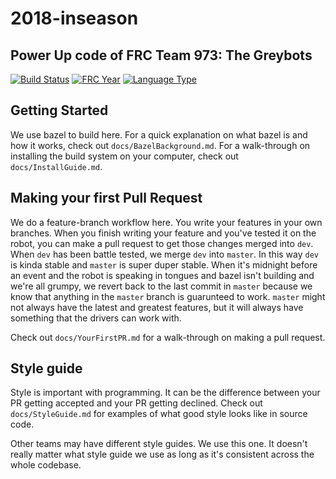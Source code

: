 # 2018-inseason
## Power Up code of FRC Team 973: The Greybots

[![Build Status](https://travis-ci.com/Team973/2018-inseason.svg?token=9qRQZ4Pb162wPMEfroVb&branch=master)](https://travis-ci.com/Team973/2018-inseason)
[![FRC Year](https://img.shields.io/badge/frc-2018-brightgreen.svg)](https://www.firstinspires.com/robotics/frc/game-and-season)
[![Language Type](https://img.shields.io/badge/language-c++-brightgreen.svg)](https://wpilib.screenstepslive.com/s/4485/m/13810)

## Getting Started
We use bazel to build here.  For a quick explanation on what bazel is and how it works, check out `docs/BazelBackground.md`.  For a walk-through on installing the build system on your computer, check out `docs/InstallGuide.md`.  

## Making your first Pull Request
We do a feature-branch workflow here.  You write your features in your own branches.  When you finish writing your feature and you've tested it on the robot, you can make a pull request to get those changes merged into `dev`. When `dev` has been battle tested, we merge `dev` into `master`.  In this way `dev` is kinda stable and `master` is super duper stable.  When it's midnight before an event and the robot is speaking in tongues and bazel isn't building and we're all grumpy, we revert back to the last commit in `master` because we know that anything in the `master` branch is guarunteed to work.  `master` might not always have the latest and greatest features, but it will always have something that the drivers can work with.  

Check out `docs/YourFirstPR.md` for a walk-through on making a pull request.  

## Style guide
Style is important with programming.  It can be the difference between your PR getting accepted and your PR getting declined.  Check out `docs/StyleGuide.md` for examples of what good style looks like in source code.

Other teams may have different style guides.  We use this one.  It doesn't really matter what style guide we use as long as it's consistent across the whole codebase.  
